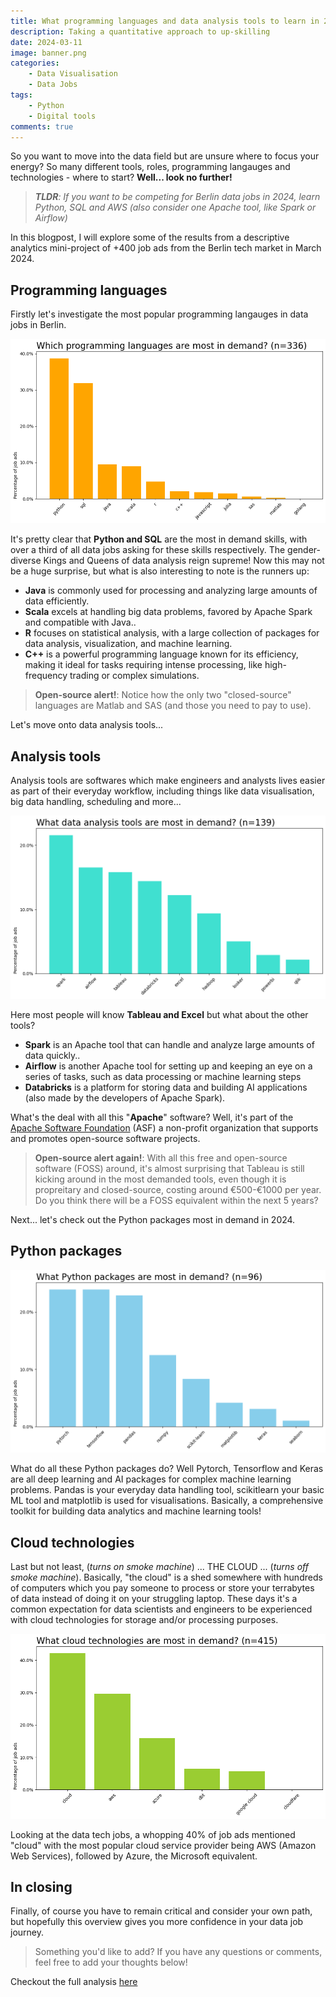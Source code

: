 ```yaml
---
title: What programming languages and data analysis tools to learn in 2024
description: Taking a quantitative approach to up-skilling 
date: 2024-03-11
image: banner.png
categories:
    - Data Visualisation
    - Data Jobs
tags:
    - Python
    - Digital tools
comments: true
---
```


So you want to move into the data field but are unsure where to focus your energy? So many different tools, roles, programming langauges and technologies - where to start? **Well... look no further!**

> _**TLDR**: If you want to be competing for Berlin data jobs in 2024, learn Python, SQL and AWS  (also consider one Apache tool, like Spark or Airflow)_

In this blogpost, I will explore some of the results from a descriptive analytics mini-project of +400 job ads from the Berlin tech market in March 2024.

## Programming languages

Firstly let's investigate the most popular programming langauges in data jobs in Berlin.

![Fig 1 - Programming languages](proglang.png)

It's pretty clear that **Python and SQL** are the most in demand skills, with over a third of all data jobs asking for these skills respectively. The gender-diverse Kings and Queens of data analysis reign supreme! Now this may not be a huge surprise, but what is also interesting to note is the runners up:

- **Java** is commonly used for processing and analyzing large amounts of data efficiently.
- **Scala**  excels at handling big data problems, favored by Apache Spark and compatible with Java..
- **R** focuses on statistical analysis, with a large collection of packages for data analysis, visualization, and machine learning.
- **C++** is a powerful programming language known for its efficiency, making it ideal for tasks requiring intense processing, like high-frequency trading or complex simulations.

> **Open-source alert!**: Notice how the only two "closed-source" languages are Matlab and SAS (and those you need to pay to use).

Let's move onto data analysis tools...

## Analysis tools

Analysis tools are softwares which make engineers and analysts lives easier as part of their everyday workflow, including things like data visualisation, big data handling, scheduling and more...

![Fig 2 - Data tools](dattools.png)

Here most people will know **Tableau and Excel** but what about the other tools?

- **Spark** is an Apache tool that can handle and analyze large amounts of data quickly..
- **Airflow** is another Apache tool for setting up and keeping an eye on a series of tasks, such as data processing or machine learning steps
- **Databricks** is a platform for storing data and building AI applications (also made by the developers of Apache Spark). 

What's the deal with all this "**Apache**" software? Well, it's part of the [Apache Software Foundation](https://apache.org/) (ASF) a non-profit organization that supports and promotes open-source software projects.

> **Open-source alert again!**: With all this free and open-source software (FOSS) around, it's almost surprising that Tableau is still kicking around in the most demanded tools, even though it is propreitary and closed-source, costing around €500-€1000 per year. Do you think there will be a FOSS equivalent within the next 5 years?

Next... let's check out the Python packages most in demand in 2024.

## Python packages

![Fig 3 - Python packages](pypack.png)

What do all these Python packages do? Well Pytorch, Tensorflow and Keras are all deep learning and AI packages for complex machine learning problems. Pandas is your everyday data handling tool, scikitlearn your basic ML tool and matplotlib is used for visualisations. Basically, a comprehensive toolkit for building data analytics and machine learning tools!

## Cloud technologies

Last but not least, (_turns on smoke machine_) ... THE CLOUD ... (_turns off smoke machine_). Basically, "the cloud" is a shed somewhere with hundreds of computers which you pay someone to process or store your terrabytes of data instead of doing it on your struggling laptop. These days it's a common expectation for data scientists and engineers to be experienced with cloud technologies for storage and/or processing purposes.

![Fig 4 - Cloud technologies](cloudtech.png)

Looking at the data tech jobs, a whopping 40% of job ads mentioned "cloud" with the most popular cloud service provider being AWS (Amazon Web Services), followed by Azure, the Microsoft equivalent.

## In closing

Finally, of course you have to remain critical and consider your own path, but hopefully this overview gives you more confidence in your data job journey.

> Something you'd like to add? If you have any questions or comments, feel free to add your thoughts below!

Checkout the full analysis [here](https://www.kaggle.com/code/wilomentena/summary-statistics-of-data-job-market-berlin)